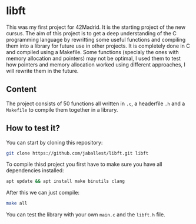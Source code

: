 # libft
This was my first project for 42Madrid. It is the starting project of the new cursus.
The aim of this project is to get a deep understanding of the C programming language by rewritting some useful functions and compiling them into a library for future use in other projects. It is completely done in C and compiled using a Makefile.
Some functions (specialy the ones with memory allocation and pointers) may not be optimal, I used them to test how pointers and memory allocation worked using different approaches, I will rewrite them in the future.

## Content
The project consists of 50 functions all written in `.c`, a headerfile `.h` and a `Makefile` to compile them together in a library.

## How to test it?
You can start by cloning this repository:
```bash
git clone https://github.com/jaballest/libft.git libft
```
To compile thisd project you first have to make sure you have all dependencies installed:
```bash
apt update && apt install make binutils clang
```
After this we can just compile:
```bash
make all
```
You can test the library with your own `main.c` and the `libft.h` file.

